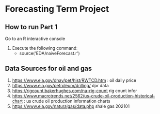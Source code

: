 # Forecasting Term Project

## How to run Part 1

Go to an R interactive console

1. Execute the following command:
    - source('EDA/naiveForecast.r')




## Data Sources for oil and gas
1. https://www.eia.gov/dnav/pet/hist/RWTCD.htm : oil daily price
2. https://www.eia.gov/petroleum/drilling/ dpr data
3. https://rigcount.bakerhughes.com/na-rig-count rig count infor
4. https://www.macrotrends.net/2562/us-crude-oil-production-historical-chart : us crude oil production information charts
5. https://www.eia.gov/naturalgas/data.php shale gas 202101








